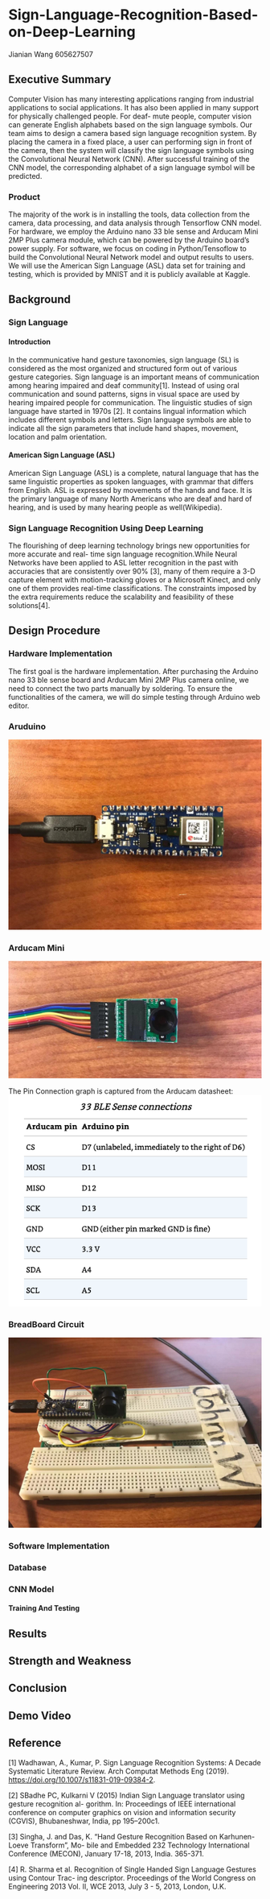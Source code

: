# Sign-Language-Recognition-Based-on-Deep-Learning
Jianian Wang 605627507

## Executive Summary
Computer Vision has many interesting applications ranging from industrial applications to social applications. It has also been applied in many support for physically challenged people. For deaf- mute people, computer vision can generate English alphabets based on the sign language symbols. Our team aims to design a camera based sign language recognition system. By placing the camera in a fixed place, a user can performing sign in front of the camera, then the system will classify the sign language symbols using the Convolutional Neural Network (CNN). After successful training of the CNN model, the corresponding alphabet of a sign language symbol will be predicted.

### Product
The majority of the work is in installing the tools, data collection from the camera, data processing, and data analysis through Tensorflow CNN model. For hardware, we employ the Arduino nano 33 ble sense and Arducam Mini 2MP Plus camera module, which can be powered by the Arduino board’s power supply. For software, we focus on coding in Python/Tensoflow to build the Convolutional Neural Network model and output results to users. We will use the American Sign Language (ASL) data set for training and testing, which is provided by MNIST and it is publicly available at Kaggle.


## Background 
### Sign Language
####  Introduction
In the communicative hand gesture taxonomies, sign language (SL) is considered as the most organized and structured form out of various gesture categories. Sign language is an important means of communication among hearing impaired and deaf community[1]. Instead of using oral communication and sound patterns, signs in visual space are used by hearing impaired people for communication. The linguistic studies of sign language have started in 1970s [2]. It contains lingual information which includes different symbols and letters. Sign language symbols are able to indicate all the sign parameters that include hand shapes, movement, location and palm orientation.

####  American Sign Language (ASL)
American Sign Language (ASL) is a complete, natural language that has the same linguistic properties as spoken languages, with grammar that differs from English. ASL is expressed by movements of the hands and face. It is the primary language of many North Americans who are deaf and hard of hearing, and is used by many hearing people as well(Wikipedia).

### Sign Language Recognition Using Deep Learning
The flourishing of deep learning technology brings new opportunities for more accurate and real- time sign language recognition.While Neural Networks have been applied to ASL letter recognition in the past with accuracies that are consistently over 90% [3], many of them require a 3-D capture element with motion-tracking gloves or a Microsoft Kinect, and only one of them provides real-time classifications. The constraints imposed by the extra requirements reduce the scalability and feasibility of these solutions[4].

## Design Procedure
### Hardware Implementation
The first goal is the hardware implementation. After purchasing the Arduino nano 33 ble sense board and Arducam Mini 2MP Plus camera online, we need to connect the two parts manually by soldering. To ensure the functionalities of the camera, we will do simple testing through Arduino web editor.

### Aruduino
![image](/Photo/Arduino.jpeg)

### Arducam Mini
![image](/Photo/Camera.jpeg)

The Pin Connection graph is captured from the Arducam datasheet:
![image](/Photo/PIN_Connection.png)

### BreadBoard Circuit
![image](/Photo/Board.jpeg)

### Software Implementation
### Database
### CNN Model
#### Training And Testing

## Results
## Strength and Weakness
## Conclusion
## Demo Video
## Reference
[1] Wadhawan, A., Kumar, P. Sign Language Recognition Systems: A Decade Systematic Literature Review. Arch Computat Methods Eng (2019). https://doi.org/10.1007/s11831-019-09384-2.

[2] SBadhe PC, Kulkarni V (2015) Indian Sign Language translator using gesture recognition al- gorithm. In: Proceedings of IEEE international conference on computer graphics on vision and information security (CGVIS), Bhubaneshwar, India, pp 195–200c1.

[3] Singha, J. and Das, K. “Hand Gesture Recognition Based on Karhunen-Loeve Transform”, Mo- bile and Embedded 232 Technology International Conference (MECON), January 17-18, 2013, India. 365-371.

[4] R. Sharma et al. Recognition of Single Handed Sign Language Gestures using Contour Trac- ing descriptor. Proceedings of the World Congress on Engineering 2013 Vol. II, WCE 2013, July 3 - 5, 2013, London, U.K.

